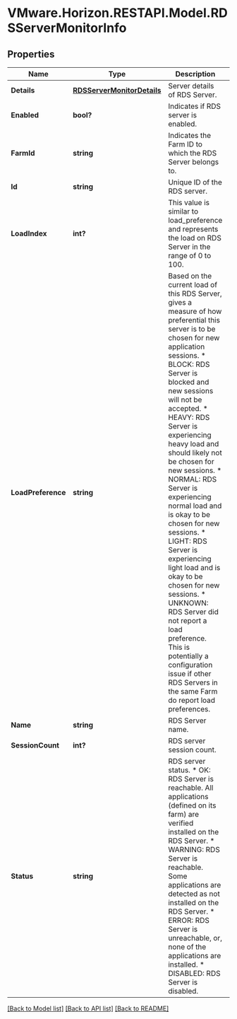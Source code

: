 # VMware.Horizon.RESTAPI.Model.RDSServerMonitorInfo
## Properties

Name | Type | Description | Notes
------------ | ------------- | ------------- | -------------
**Details** | [**RDSServerMonitorDetails**](RDSServerMonitorDetails.md) | Server details of RDS Server. | 
**Enabled** | **bool?** | Indicates if RDS server is enabled. | 
**FarmId** | **string** | Indicates the Farm ID to which the RDS Server belongs to. | 
**Id** | **string** | Unique ID of the RDS server. | 
**LoadIndex** | **int?** | This value is similar to load_preference and represents the load on RDS Server in the range of 0 to 100. | [optional] 
**LoadPreference** | **string** | Based on the current load of this RDS Server, gives a measure of how preferential this server is to be chosen for new application sessions. * BLOCK: RDS Server is blocked and new sessions will not be accepted. * HEAVY: RDS Server is experiencing heavy load and should likely not be chosen for new sessions. * NORMAL: RDS Server is experiencing normal load and is okay to be chosen for new sessions. * LIGHT: RDS Server is experiencing light load and is okay to be chosen for new sessions. * UNKNOWN: RDS Server did not report a load preference. This is potentially a configuration issue if other RDS Servers in the same Farm do report load preferences. | [optional] 
**Name** | **string** | RDS Server name. | 
**SessionCount** | **int?** | RDS server session count. | [optional] 
**Status** | **string** | RDS server status. * OK: RDS Server is reachable. All applications (defined on its farm) are verified installed on the RDS Server. * WARNING: RDS Server is reachable. Some applications are detected as not installed on the RDS Server. * ERROR: RDS Server is unreachable, or, none of the applications are installed. * DISABLED: RDS Server is disabled. | 

[[Back to Model list]](../README.md#documentation-for-models) [[Back to API list]](../README.md#documentation-for-api-endpoints) [[Back to README]](../README.md)

